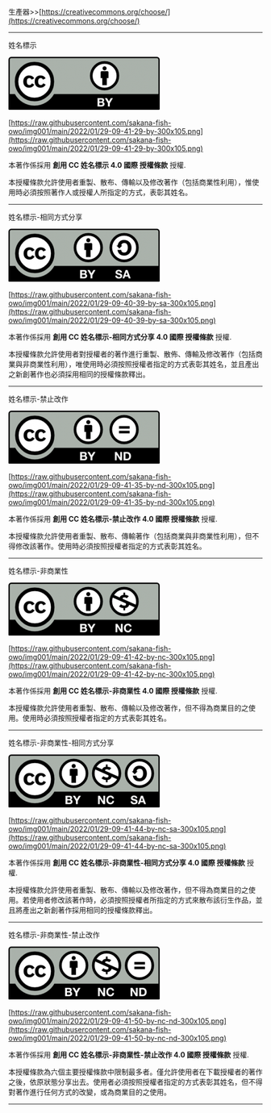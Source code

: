 生產器>>[https://creativecommons.org/choose/](https://creativecommons.org/choose/)

---

姓名標示

![cc_BY](https://raw.githubusercontent.com/sakana-fish-owo/img001/main/2022/01/29-09-41-29-by-300x105.png)

[https://raw.githubusercontent.com/sakana-fish-owo/img001/main/2022/01/29-09-41-29-by-300x105.png](https://raw.githubusercontent.com/sakana-fish-owo/img001/main/2022/01/29-09-41-29-by-300x105.png)

本著作係採用 **創用 CC 姓名標示 4.0 國際 授權條款** 授權.

本授權條款允許使用者重製、散布、傳輸以及修改著作（包括商業性利用），惟使用時必須按照著作人或授權人所指定的方式，表彰其姓名。

---

姓名標示-相同方式分享

![cc_BYSA](https://raw.githubusercontent.com/sakana-fish-owo/img001/main/2022/01/29-09-40-39-by-sa-300x105.png)

[https://raw.githubusercontent.com/sakana-fish-owo/img001/main/2022/01/29-09-40-39-by-sa-300x105.png](https://raw.githubusercontent.com/sakana-fish-owo/img001/main/2022/01/29-09-40-39-by-sa-300x105.png)

本著作係採用 **創用 CC 姓名標示-相同方式分享 4.0 國際 授權條款** 授權.

本授權條款允許使用者對授權者的著作進行重製、散佈、傳輸及修改著作（包括商業與非商業性利用），唯使用時必須按照授權者指定的方式表彰其姓名，並且產出之新創著作也必須採用相同的授權條款釋出。

---

姓名標示-禁止改作

![cc_BYND](https://raw.githubusercontent.com/sakana-fish-owo/img001/main/2022/01/29-09-41-35-by-nd-300x105.png)

[https://raw.githubusercontent.com/sakana-fish-owo/img001/main/2022/01/29-09-41-35-by-nd-300x105.png](https://raw.githubusercontent.com/sakana-fish-owo/img001/main/2022/01/29-09-41-35-by-nd-300x105.png)

本著作係採用 **創用 CC 姓名標示-禁止改作 4.0 國際 授權條款** 授權.

本授權條款允許使用者重製、散布、傳輸著作（包括商業與非商業性利用），但不得修改該著作。使用時必須按照授權者指定的方式表彰其姓名。

---

姓名標示-非商業性

![cc_BYNC](https://raw.githubusercontent.com/sakana-fish-owo/img001/main/2022/01/29-09-41-42-by-nc-300x105.png)

[https://raw.githubusercontent.com/sakana-fish-owo/img001/main/2022/01/29-09-41-42-by-nc-300x105.png](https://raw.githubusercontent.com/sakana-fish-owo/img001/main/2022/01/29-09-41-42-by-nc-300x105.png)

本著作係採用 **創用 CC 姓名標示-非商業性 4.0 國際 授權條款** 授權.

本授權條款允許使用者重製、散布、傳輸以及修改著作，但不得為商業目的之使用。使用時必須按照授權者指定的方式表彰其姓名。

---

姓名標示-非商業性-相同方式分享

![cc_BYNCSA](https://raw.githubusercontent.com/sakana-fish-owo/img001/main/2022/01/29-09-41-44-by-nc-sa-300x105.png)

[https://raw.githubusercontent.com/sakana-fish-owo/img001/main/2022/01/29-09-41-44-by-nc-sa-300x105.png](https://raw.githubusercontent.com/sakana-fish-owo/img001/main/2022/01/29-09-41-44-by-nc-sa-300x105.png)

本著作係採用 **創用 CC 姓名標示-非商業性-相同方式分享 4.0 國際 授權條款** 授權.

本授權條款允許使用者重製、散布、傳輸以及修改著作，但不得為商業目的之使用。若使用者修改該著作時，必須按照授權者所指定的方式來散布該衍生作品，並且將產出之新創著作採用相同的授權條款釋出。

---

姓名標示-非商業性-禁止改作

![cc_BYNCND](https://raw.githubusercontent.com/sakana-fish-owo/img001/main/2022/01/29-09-41-50-by-nc-nd-300x105.png)

[https://raw.githubusercontent.com/sakana-fish-owo/img001/main/2022/01/29-09-41-50-by-nc-nd-300x105.png](https://raw.githubusercontent.com/sakana-fish-owo/img001/main/2022/01/29-09-41-50-by-nc-nd-300x105.png)

本著作係採用 **創用 CC 姓名標示-非商業性-禁止改作 4.0 國際 授權條款** 授權.

本授權條款為六個主要授權條款中限制最多者。僅允許使用者在下載授權者的著作之後，依原狀態分享出去。使用者必須按照授權者指定的方式表彰其姓名，但不得對著作進行任何方式的改變，或為商業目的之使用。

---
